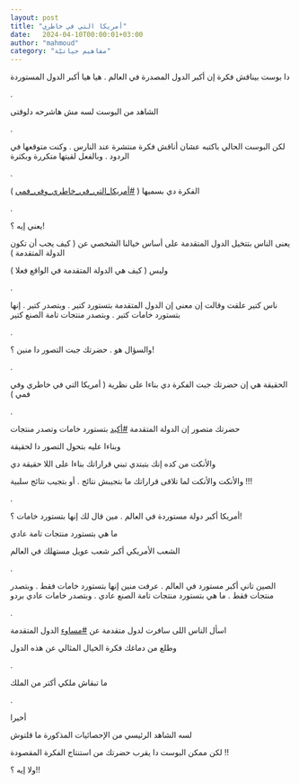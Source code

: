 ```yaml
---
layout: post
title: "أمريكا التي في خاطري"
date:   2024-04-10T00:00:01+03:00
author: "mahmoud"
category: "مفاهيم حياتيّة"
---
```



دا بوست بيناقش فكرة إن أكبر الدول المصدرة في العالم .
هيا هيا أكبر الدول المستوردة

.

الشاهد من البوست لسه مش هاشرحه دلوقتى

.

لكن البوست الحالي باكتبه عشان أناقش فكرة منتشرة عند
النارس . وكنت متوقعها في الردود . وبالفعل لقيتها متكررة وبكثرة

.

الفكرة دي بسميها (
[<u>\#أمريكا\_التي\_في\_خاطري\_وفي\_فمي</u>](https://www.facebook.com/hashtag/%D8%A3%D9%85%D8%B1%D9%8A%D9%83%D8%A7_%D8%A7%D9%84%D8%AA%D9%8A_%D9%81%D9%8A_%D8%AE%D8%A7%D8%B7%D8%B1%D9%8A_%D9%88%D9%81%D9%8A_%D9%81%D9%85%D9%8A?__eep__=6&__cft__%5b0%5d=AZUnwod2blBHv7bNmOqWA4XTzvpLKYOpFVNX9QxfJ4DnNHwr7ADtP0FT_WSUT4zeW7OecWiE-eif3frGy52k4HOebkfnBpwJ4O2cUuzrqMDWN1phJq--z8FAWFgXLboHcauU5ZQHgyIXS3wTlBZL_6lLgS_AZwUA4ISX2xyve_qd0evRHhhiAxfO7YUeVcf9tHM&__tn__=*NK-R)
)

.

يعني إيه ؟!

يعنى الناس بتتخيل الدول المتقدمة على أساس خيالنا الشخصي
عن ( كيف يجب أن تكون الدولة المتقدمة )

وليس ( كيف هي الدولة المتقدمة في الواقع فعلا )

.

ناس كتير علقت وقالت إن معنى إن الدول المتقدمة بتستورد
كتير . وبتصدر كتير . إنها بتستورد خامات كتير . وبتصدر منتجات تامة الصنع
كتير

.

والسؤال هو . حضرتك جبت التصور دا منين ؟!

.

الحقيقة هي إن حضرتك جبت الفكرة دي بناءا على نظرية (
أمريكا التي في خاطري وفي فمي )

.

حضرتك متصور إن الدولة المتقدمة
[<u>\#أكيد</u>](https://www.facebook.com/hashtag/%D8%A3%D9%83%D9%8A%D8%AF?__eep__=6&__cft__%5b0%5d=AZUnwod2blBHv7bNmOqWA4XTzvpLKYOpFVNX9QxfJ4DnNHwr7ADtP0FT_WSUT4zeW7OecWiE-eif3frGy52k4HOebkfnBpwJ4O2cUuzrqMDWN1phJq--z8FAWFgXLboHcauU5ZQHgyIXS3wTlBZL_6lLgS_AZwUA4ISX2xyve_qd0evRHhhiAxfO7YUeVcf9tHM&__tn__=*NK-R)
بتستورد خامات وتصدر منتجات

وبناءا عليه بتحول التصور دا لحقيقة

والأنكت من كده إنك بتبتدي تبني قراراتك بناءا على اللا
حقيقة دي

والأنكت والأنكت لما تلاقى قراراتك ما بتجيبش نتائج . أو
بتجيب نتائج سلبية !!!

.

أمريكا أكبر دولة مستوردة في العالم . مين قال لك إنها
بتستورد خامات ؟!

ما هي بتستورد منتجات تامة عادي

الشعب الأمريكي أكبر شعب عويل مستهلك في العالم

.

الصين تاني أكبر مستورد في العالم . عرفت منين إنها
بتستورد خامات فقط . وبتصدر منتجات فقط . ما هي بتستورد منتجات تامة الصنع
عادي . وبتصدر خامات عادي بردو

.

اسأل الناس اللى سافرت لدول متقدمة عن
[<u>\#مساوء</u>](https://www.facebook.com/hashtag/%D9%85%D8%B3%D8%A7%D9%88%D8%A1?__eep__=6&__cft__%5b0%5d=AZUnwod2blBHv7bNmOqWA4XTzvpLKYOpFVNX9QxfJ4DnNHwr7ADtP0FT_WSUT4zeW7OecWiE-eif3frGy52k4HOebkfnBpwJ4O2cUuzrqMDWN1phJq--z8FAWFgXLboHcauU5ZQHgyIXS3wTlBZL_6lLgS_AZwUA4ISX2xyve_qd0evRHhhiAxfO7YUeVcf9tHM&__tn__=*NK-R)
الدول المتقدمة

وطلع من دماغك فكرة الخيال المثالي عن هذه الدول

.

ما تبقاش ملكي أكتر من الملك

.

أخيرا

لسه الشاهد الرئيسي من الإحصائيات المذكورة ما
قلتوش

لكن ممكن البوست دا يقرب حضرتك من استنتاج الفكرة
المقصودة !!

ولا إيه ؟!!
